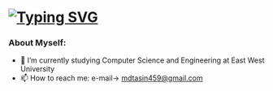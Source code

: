 #  [![Typing SVG](https://readme-typing-svg.herokuapp.com?color=%23F727A9&lines=Hi+there%2C+I'm+Tahsin)](https://git.io/typing-svg)

### About Myself:

- 🔭 I’m currently studying Computer Science and Engineering at East West University
- 📫 How to reach me:
  e-mail-> mdtasin459@gmail.com




